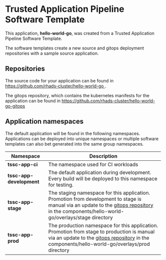 # Trusted Application Pipeline Software Template

This application, **hello-world-go**, was created from a Trusted Application Pipeline Software Template.

The software templates create a new source and gitops deployment repositories with a sample source application. 

## Repositories

The source code for your application can be found in [https://github.com/rhads-cluster/hello-world-go ](https://github.com/rhads-cluster/hello-world-go ).
 
The gitops repository, which contains the kubernetes manifests for the application can be found in 
[https://github.com/rhads-cluster/hello-world-go-gitops ](https://github.com/rhads-cluster/hello-world-go-gitops ) 

## Application namespaces 

The default application will be found in the following namespaces. Applications can be deployed into unique namespaces or multiple software templates can also bet generated into the same group namespaces.  

|  Namespace   |  Description   |  
| -------- | -------- |
| **tssc-app-ci** | The namespace used for CI workloads |
| **tssc-app-development** | The default application during development. Every build will be deployed to this namespace for testing. |
| **tssc-app-stage** | The staging namespace for this application. Promotion from development to stage is manual via an update to the [gitops repository](https://github.com/rhads-cluster/hello-world-go-gitops ) in the components/hello-world-go/overlays/stage directory |
| **tssc-app-prod** | The production namespace for this application. Promotion from stage to production is manual via an update to the [gitops repository](https://github.com/rhads-cluster/hello-world-go-gitops ) in the components/hello-world-go/overlays/prod directory |